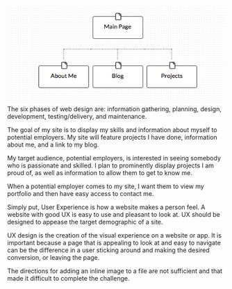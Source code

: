 ![Website Plan](imgs/BlairsWebsite.png)
The six phases of web design are: information gathering, planning, design, development, testing/delivery, and maintenance.

The goal of my site is to display my skills and information about myself to potential employers. My site will feature projects I have done, information about me, and a link to my blog.

My target audience, potential employers, is interested in seeing somebody who is passionate and skilled. I plan to prominently display projects I am proud of, as well as information to allow them to get to know me.

When a potential employer comes to my site, I want them to view my portfolio and then have easy access to contact me.

Simply put, User Experience is how a website makes a person feel. A website with good UX is easy to use and pleasant to look at. UX should be designed to appease the target demographic of a site.

UX design is the creation of the visual experience on a website or app. It is important because a page that is appealing to look at and easy to navigate can be the difference in a user sticking around and making the desired conversion, or leaving the page.

The directions for adding an inline image to a file are not sufficient and that made it difficult to complete the challenge.
